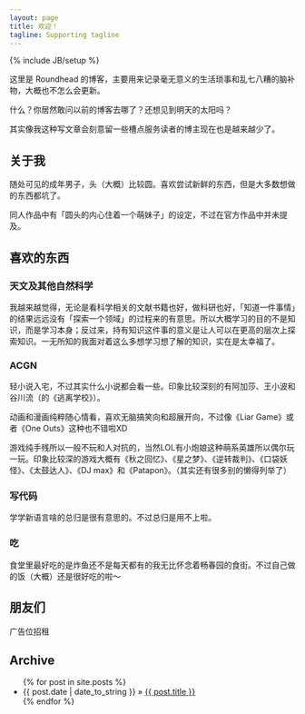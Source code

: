 ```yaml
---
layout: page
title: 欢迎！
tagline: Supporting tagline
---
```

{% include JB/setup %}

这里是 Roundhead 的博客，主要用来记录毫无意义的生活琐事和乱七八糟的脑补物，大概也不怎么会更新。

什么？你居然敢问以前的博客去哪了？还想见到明天的太阳吗？

其实像我这种写文章会刻意留一些槽点服务读者的博主现在也是越来越少了。

## 关于我

随处可见的成年男子，头（大概）比较圆。喜欢尝试新鲜的东西，但是大多数想做的东西都坑了。

同人作品中有「圆头的内心住着一个萌妹子」的设定，不过在官方作品中并未提及。

## 喜欢的东西

### 天文及其他自然科学

我越来越觉得，无论是看科学相关的文献书籍也好，做科研也好，「知道一件事情」的结果远远没有「探索一个领域」的过程来的有意思。所以大概学习的目的不是知识，而是学习本身；反过来，持有知识这件事的意义是让人可以在更高的层次上探索知识。一无所知的我面对着这么多想学习想了解的知识，实在是太幸福了。

### ACGN

轻小说入宅，不过其实什么小说都会看一些。印象比较深刻的有阿加莎、王小波和谷川流（的《逃离学校》）。

动画和漫画纯粹随心情看，喜欢无脑搞笑向和超展开向，不过像《Liar Game》或者《One Outs》这种也不错啦XD

游戏纯手残所以一般不玩和人对抗的，当然LOL有小炮娘这种萌系英雄所以偶尔玩一玩。印象比较深的游戏大概有《秋之回忆》、《星之梦》、《逆转裁判》、《口袋妖怪》、《太鼓达人》、《DJ max》和《Patapon》。（其实还有很多别的懒得列举了）

### 写代码

学学新语言啥的总归是很有意思的。不过总归是用不上啦。


### 吃

食堂里最好吃的是炸鱼还不是每天都有的我无比怀念着畅春园的食街。不过自己做的饭（大概）还是很好吃的啦～


## 朋友们

广告位招租








## Archive

<ul class="posts">
  {% for post in site.posts %}
    <li><span>{{ post.date | date_to_string }}</span> &raquo; <a href="{{ BASE_PATH }}{{ post.url }}">{{ post.title }}</a></li>
  {% endfor %}
</ul>

